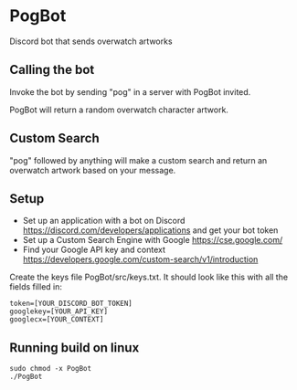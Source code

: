# PogBot
Discord bot that sends overwatch artworks

## Calling the bot
Invoke the bot by sending "pog" in a server with PogBot invited.

PogBot will return a random overwatch character artwork. 

## Custom Search
"pog" followed by anything will make a custom search and return an overwatch artwork based on your message.

## Setup
- Set up an application with a bot on Discord https://discord.com/developers/applications and get your bot token
- Set up a Custom Search Engine with Google https://cse.google.com/
- Find your Google API key and context https://developers.google.com/custom-search/v1/introduction

Create the keys file PogBot/src/keys.txt. It should look like this with all the fields filled in:
```
token=[YOUR_DISCORD_BOT_TOKEN]
googlekey=[YOUR_API_KEY]
googlecx=[YOUR_CONTEXT]
```
## Running build on linux
```
sudo chmod -x PogBot
./PogBot
```
